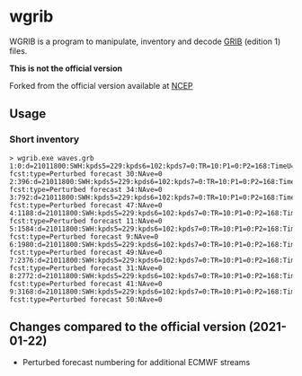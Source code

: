 # wgrib
WGRIB is a program to manipulate, inventory and decode [GRIB](https://en.wikipedia.org/wiki/GRIB) (edition 1) files.

**This is not the official version**

Forked from the official version available at [NCEP](https://www.cpc.ncep.noaa.gov/products/wesley/wgrib.html)


## Usage

### Short inventory
```
> wgrib.exe waves.grb
1:0:d=21011800:SWH:kpds5=229:kpds6=102:kpds7=0:TR=10:P1=0:P2=168:TimeU=1:MSL:168hr fcst:type=Perturbed forecast 30:NAve=0
2:396:d=21011800:SWH:kpds5=229:kpds6=102:kpds7=0:TR=10:P1=0:P2=168:TimeU=1:MSL:168hr fcst:type=Perturbed forecast 34:NAve=0
3:792:d=21011800:SWH:kpds5=229:kpds6=102:kpds7=0:TR=10:P1=0:P2=168:TimeU=1:MSL:168hr fcst:type=Perturbed forecast 47:NAve=0
4:1188:d=21011800:SWH:kpds5=229:kpds6=102:kpds7=0:TR=10:P1=0:P2=168:TimeU=1:MSL:168hr fcst:type=Perturbed forecast 11:NAve=0
5:1584:d=21011800:SWH:kpds5=229:kpds6=102:kpds7=0:TR=10:P1=0:P2=168:TimeU=1:MSL:168hr fcst:type=Perturbed forecast 9:NAve=0
6:1980:d=21011800:SWH:kpds5=229:kpds6=102:kpds7=0:TR=10:P1=0:P2=168:TimeU=1:MSL:168hr fcst:type=Perturbed forecast 49:NAve=0
7:2376:d=21011800:SWH:kpds5=229:kpds6=102:kpds7=0:TR=10:P1=0:P2=168:TimeU=1:MSL:168hr fcst:type=Perturbed forecast 31:NAve=0
8:2772:d=21011800:SWH:kpds5=229:kpds6=102:kpds7=0:TR=10:P1=0:P2=168:TimeU=1:MSL:168hr fcst:type=Perturbed forecast 41:NAve=0
9:3168:d=21011800:SWH:kpds5=229:kpds6=102:kpds7=0:TR=10:P1=0:P2=168:TimeU=1:MSL:168hr fcst:type=Perturbed forecast 50:NAve=0
```


## Changes compared to the official version (2021-01-22)
* Perturbed forecast numbering for additional ECMWF streams
